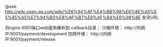 @see http://wiki.open.qq.com/wiki/%E6%94%AF%E4%BB%98%E6%8E%A5%E5%85%A5%E7%94%B3%E8%AF%B7%E8%AF%B4%E6%98%8E
发货URL

将nginx 9001端口web服务解析到 callback目录；
沙箱环境：
http://内网IP:9001/payment/development
现网环境：
http://内网IP:9001/payment/release